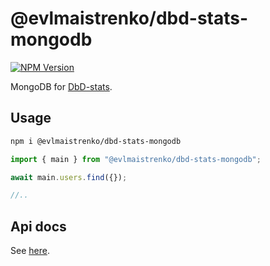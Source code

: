 # @evlmaistrenko/dbd-stats-mongodb

[![NPM Version](https://img.shields.io/npm/v/%40evlmaistrenko%2Fdbd-stats-mongodb)](https://www.npmjs.com/package/@evlmaistrenko/dbd-stats-mongodb)

MongoDB for [DbD-stats](https://dbd-stats.fun).

## Usage

```bash
npm i @evlmaistrenko/dbd-stats-mongodb
```

```javascript
import { main } from "@evlmaistrenko/dbd-stats-mongodb";

await main.users.find({});

//..
```

## Api docs

See [here](./docs/README.md).
